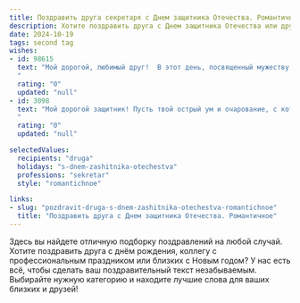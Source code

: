 ```yaml
---
title: Поздравить друга секретаря с Днем защитника Отечества. Романтичное
description: Хотите поздравить друга с Днем защитника Отечества или другим праздником? Наш ИИ создаст незабываемое поздравление, а вы обязательно выделитесь среди других.  
date: 2024-10-19
tags: second tag
wishes:
- id: 98615
  text: "Мой дорогой, любимый друг!  В этот день, посвященный мужеству и защите, я хочу признаться тебе в своих чувствах. Твоя сила,  твоя надежность,  твоя забота – всё это для меня как крепкий тыл, как  непоколебимая крепость.  Пусть твой день будет наполнен теплом, любовью и самыми приятными моментами. С Днём защитника Отечества, мой герой! Я  безумно тебя люблю!
  "
  rating: "0"
  updated: "null"
- id: 3098
  text: "Мой дорогой защитник! Пусть твой острый ум и очарование, с которыми ты справляешься с любыми задачами, всегда будут твоей силой. А я всегда буду рядом, чтобы дарить тебе тепло, нежность и любовь. С 23 Февраля!
  "
  rating: "0"
  updated: "null"

selectedValues:
  recipients: "druga"
  holidays: "s-dnem-zashitnika-otechestva"
  professions: "sekretar"
  style: "romantichnoe"

links:
- slug: "pozdravit-druga-s-dnem-zashitnika-otechestva-romantichnoe"
  title: "Поздравить друга с Днем защитника Отечества. Романтичное"
---
```


Здесь вы найдете отличную подборку поздравлений на любой случай.
Хотите поздравить друга с днём рождения, коллегу с профессиональным праздником или близких с Новым годом? У нас есть всё, чтобы сделать ваш поздравительный текст незабываемым. Выбирайте нужную категорию и находите лучшие слова для ваших близких и друзей!
